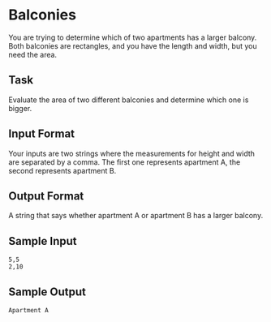 # Balconies

You are trying to determine which of two apartments has a larger balcony. Both balconies are rectangles, and you have the length and width, but you need the area.

## Task

Evaluate the area of two different balconies and determine which one is bigger.

## Input Format

Your inputs are two strings where the measurements for height and width are separated by a comma. The first one represents apartment A, the second represents apartment B.

## Output Format

A string that says whether apartment A or apartment B has a larger balcony.

## Sample Input

```=
5,5
2,10
```

## Sample Output

```=
Apartment A
```
